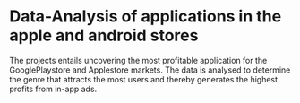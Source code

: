 # Data-Analysis of applications in the apple and android stores
The projects entails uncovering the most profitable application for the GooglePlaystore and Applestore markets. The data is 
analysed to determine the genre that attracts the most users and thereby generates the highest profits from in-app ads.
